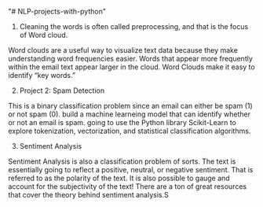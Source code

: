 "# NLP-projects-with-python" 

1. Cleaning the words is often called preprocessing, and that is the focus of Word cloud.

Word clouds are a useful way to visualize text data because they make understanding word frequencies easier. Words that appear more frequently within the email text appear larger in the cloud. Word Clouds make it easy to identify “key words.”

2. Project 2: Spam Detection

This is a binary classification problem since an email can either be spam (1) or not spam (0). build a machine learneing model that can identify whether or not an email is spam. going to use the Python library Scikit-Learn to explore tokenization, vectorization, and statistical classification algorithms.

3. Sentiment Analysis 

Sentiment Analysis is also a classification problem of sorts. The text is essentially going to reflect a positive, neutral, or negative sentiment. That is referred to as the polarity of the text. It is also possible to gauge and account for the subjectivity of the text! There are a ton of great resources that cover the theory behind sentiment analysis.S


